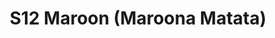 ---
title: S12 Maroon (Maroona Matata)
permalink: "/teams/s12-maroon"
members:
- Chris Morse - Captain
- Earl Armstrong - Quarterback
- Jason Beverley
- Luis Brandl
- Ed Cupaioli
- Daniel Erkenbrack
- George G
- Brian Golden
- Billy Lechert
- Jared Lucas
- Zach McKinnon
- Nick Robles
- Mike Zgoda
- Kevin Zajac (Supplemental)
teamid: 4180
name: S12 Maroon
color: Maroona Matata
division: ''
---